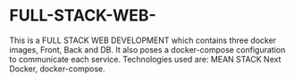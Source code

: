 # FULL-STACK-WEB-
This is a FULL STACK WEB DEVELOPMENT which contains three docker images, Front, Back and DB. It also poses a docker-compose configuration to communicate each service.
Technologies used are:
MEAN STACK
Next
Docker, docker-compose.
